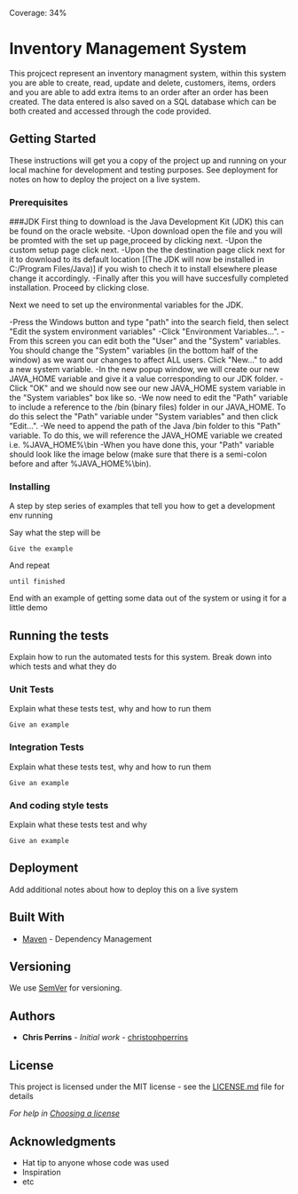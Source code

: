 Coverage: 34%
# Inventory Management System

This projcect represent an inventory managment system, within this system you are able to create, read, update and delete, customers, items, orders and you are able to add extra items to an order after an order has been created. The data entered is also saved on a SQL database which can be both created and accessed through the code provided.

## Getting Started

These instructions will get you a copy of the project up and running on your local machine for development and testing purposes. See deployment for notes on how to deploy the project on a live system.

### Prerequisites
###JDK
First thing to download is the Java Development Kit (JDK) this can be found on the oracle website.
-Upon download open the file and you will be promted with the set up page,proceed by clicking next.
-Upon the custom setup page click next.
-Upon the the destination page click next for it to download to its default location [(The JDK will now be installed in C:/Program Files/Java)] if you wish to chech it to install elsewhere please change it accordingly.
-Finally after this you will have succesfully completed installation. Proceed by clicking close.

Next we need to set up the environmental variables for the JDK.

-Press the Windows button and type "path" into the search field, then select "Edit the system environment variables"
-Click "Environment Variables...".
-From this screen you can edit both the "User" and the "System" variables. You should change the "System" variables (in the bottom half of the window) as we want our changes to affect ALL users. Click "New..." to add a new system variable.
-In the new popup window, we will create our new JAVA_HOME variable and give it a value corresponding to our JDK folder.
-Click "OK" and we should now see our new JAVA_HOME system variable in the "System variables" box like so.
-We now need to edit the "Path" variable to include a reference to the /bin (binary files) folder in our JAVA_HOME.
To do this select the "Path" variable under "System variables" and then click "Edit...".
-We need to append the path of the Java /bin folder to this "Path" variable. To do this, we will reference the JAVA_HOME variable we created i.e. %JAVA_HOME%\bin
-When you have done this, your "Path" variable should look like the image below (make sure that there is a semi-colon before and after %JAVA_HOME%\bin).



### Installing

A step by step series of examples that tell you how to get a development env running

Say what the step will be

```
Give the example
```

And repeat

```
until finished
```

End with an example of getting some data out of the system or using it for a little demo

## Running the tests

Explain how to run the automated tests for this system. Break down into which tests and what they do

### Unit Tests 

Explain what these tests test, why and how to run them

```
Give an example
```

### Integration Tests 
Explain what these tests test, why and how to run them

```
Give an example
```

### And coding style tests

Explain what these tests test and why

```
Give an example
```

## Deployment

Add additional notes about how to deploy this on a live system

## Built With

* [Maven](https://maven.apache.org/) - Dependency Management

## Versioning

We use [SemVer](http://semver.org/) for versioning.

## Authors

* **Chris Perrins** - *Initial work* - [christophperrins](https://github.com/christophperrins)

## License

This project is licensed under the MIT license - see the [LICENSE.md](LICENSE.md) file for details 

*For help in [Choosing a license](https://choosealicense.com/)*

## Acknowledgments

* Hat tip to anyone whose code was used
* Inspiration
* etc
